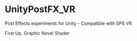 # UnityPostFX_VR
Post Effects experiments for Unity - Compatible with SPS VR


First Up. Graphic Novel Shader
